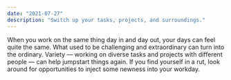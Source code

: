 ```yaml
---
date: "2021-07-27"
description: "Switch up your tasks, projects, and surroundings."
---
```


When you work on the same thing day in and day out, your days can feel quite the same. What used to be challenging and extraordinary can turn into the ordinary. Variety — working on diverse tasks and projects with different people — can help jumpstart things again. If you find yourself in a rut, look around for opportunities to inject some newness into your workday.